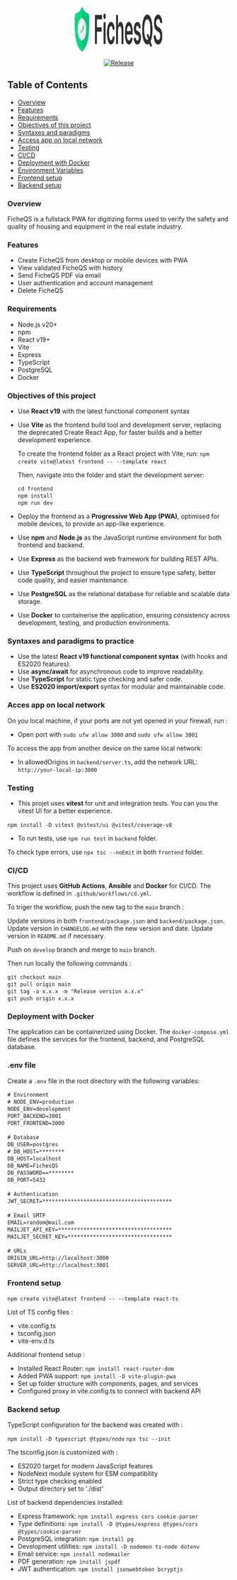<p align="center">
  <img src="frontend/src/assets/images/logo-mobile.png" alt="FicheQS Logo" width="200" height="100">
</p>

<p align="center">
  <a href="https://github.com/JulienLach/FicheQS/releases">
    <img src="https://img.shields.io/badge/Release-1.0.78-00DD80?logo=github" alt="Release" />
  </a>
</p>

## Table of Contents

-   [Overview](#overview)
-   [Features](#features)
-   [Requirements](#requirements)
-   [Objectives of this project](#objectives)
-   [Syntaxes and paradigms](#syntaxes-and-paradigms-to-practice)
-   [Access app on local network](#acces-app-on-local-network)
-   [Testing](#testing)
-   [CI/CD](#cicd)
-   [Deployment with Docker](#deployment-with-docker)
-   [Environment Variables](#env-file)
-   [Frontend setup](#frontend-setup)
-   [Backend setup](#backend-setup)

### Overview

FicheQS is a fullstack PWA for digitizing forms used to verify the safety and quality of housing and equipment in the real estate industry.

### Features

-   Create FicheQS from desktop or mobile devices with PWA
-   View validated FicheQS with history
-   Send FicheQS PDF via email
-   User authentication and account management
-   Delete FicheQS

### Requirements

-   Node.js v20+
-   npm
-   React v19+
-   Vite
-   Express
-   TypeScript
-   PostgreSQL
-   Docker

### Objectives of this project

-   Use **React v19** with the latest functional component syntax
-   Use **Vite** as the frontend build tool and development server, replacing the deprecated Create React App, for faster builds and a better development experience.

    To create the frontend folder as a React project with Vite, run:
    `npm create vite@latest frontend -- --template react`

    Then, navigate into the folder and start the development server:

    ```
    cd frontend
    npm install
    npm run dev
    ```

-   Deploy the frontend as a **Progressive Web App (PWA)**, optimised for mobile devices, to provide an app-like experience.
-   Use **npm** and **Node.js** as the JavaScript runtime environment for both frontend and backend.
-   Use **Express** as the backend web framework for building REST APIs.
-   Use **TypeScript** throughout the project to ensure type safety, better code quality, and easier maintenance.
-   Use **PostgreSQL** as the relational database for reliable and scalable data storage.
-   Use **Docker** to containerise the application, ensuring consistency across development, testing, and production environments.

### Syntaxes and paradigms to practice

-   Use the latest **React v19 functional component syntax** (with hooks and ES2020 features).
-   Use **async/await** for asynchronous code to improve readability.
-   Use **TypeScript** for static type checking and safer code.
-   Use **ES2020 import/export** syntax for modular and maintainable code.

### Acces app on local network

On you local machine, if your ports are not yet opened in your firewall, run :

-   Open port with `sudo ufw allow 3000` and `sudo ufw allow 3001`

To access the app from another device on the same local network:

-   In allowedOrigins in `backend/server.ts`, add the network URL: `http://your-local-ip:3000`

### Testing

-   This projet uses **vitest** for unit and integration tests. You can you the vitest UI for a better experience.

`npm install -D vitest @vitest/ui @vitest/coverage-v8`

-   To run tests, use `npm run test` in `backend` folder.

To check type errors, use `npx tsc --noEmit` in both `frontend` folder.

### CI/CD

This project uses **GitHub Actions**, **Ansible** and **Docker** for CI/CD. The workflow is defined in `.github/workflows/cd.yml`.

To triger the workflow, push the new tag to the `main` branch :

Update versions in both `frontend/package.json` and `backend/package.json`.
Update version in `CHANGELOG.md` with the new version and date.
Update version in `README.md` if necessary.

Push on `develop` branch and merge to `main` branch.

Then run locally the following commands :

```
git checkout main
git pull origin main
git tag -a x.x.x -m "Release version x.x.x"
git push origin x.x.x
```

### Deployment with Docker

The application can be containerized using Docker. The `docker-compose.yml` file defines the services for the frontend, backend, and PostgreSQL database.

### .env file

Create a `.env` file in the root directory with the following variables:

```
# Environment
# NODE_ENV=production
NODE_ENV=development
PORT_BACKEND=3001
PORT_FRONTEND=3000

# Database
DB_USER=postgres
# DB_HOST=********
DB_HOST=localhost
DB_NAME=FichesQS
DB_PASSWORD==********
DB_PORT=5432

# Authentication
JWT_SECRET=*****************************************

# Email SMTP
EMAIL=random@mail.com
MAILJET_API_KEY=************************************
MAILJET_SECRET_KEY=*********************************

# URLs
ORIGIN_URL=http://localhost:3000
SERVER_URL=http://localhost:3001
```

### Frontend setup

`npm create vite@latest frontend -- --template react-ts`

List of TS config files :

-   vite.config.ts
-   tsconfig.json
-   vite-env.d.ts

Additional frontend setup :

-   Installed React Router: `npm install react-router-dom`
-   Added PWA support: `npm install -D vite-plugin-pwa`
-   Set up folder structure with components, pages, and services
-   Configured proxy in vite.config.ts to connect with backend API

### Backend setup

TypeScript configuration for the backend was created with :

`npm install -D typescript @types/node`
`npx tsc --init`

The tsconfig.json is customized with :

-   ES2020 target for modern JavaScript features
-   NodeNext module system for ESM compatibility
-   Strict type checking enabled
-   Output directory set to './dist'

List of backend dependencies installed:

-   Express framework: `npm install express cors cookie-parser`
-   Type definitions: `npm install -D @types/express @types/cors @types/cookie-parser`
-   PostgreSQL integration: `npm install pg`
-   Development utilities: `npm install -D nodemon ts-node dotenv`
-   Email service: `npm install nodemailer`
-   PDF generation: `npm install jspdf`
-   JWT authentication: `npm install jsonwebtoken bcryptjs`
